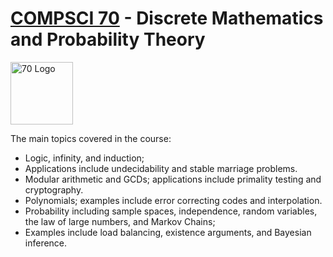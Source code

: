 # [COMPSCI 70](https://www.eecs70.org/) - Discrete Mathematics and Probability Theory
<img src="https://www.eecs70.org/assets/penguin_and_pigeon.png" alt="70 Logo" width="100"/>

The main topics covered in the course: 
- Logic, infinity, and induction;
- Applications include undecidability and stable marriage problems.
- Modular arithmetic and GCDs; applications include primality testing and cryptography.
- Polynomials; examples include error correcting codes and interpolation.
- Probability including sample spaces, independence, random variables, the law of large numbers, and Markov Chains;
- Examples include load balancing, existence arguments, and Bayesian inference.




